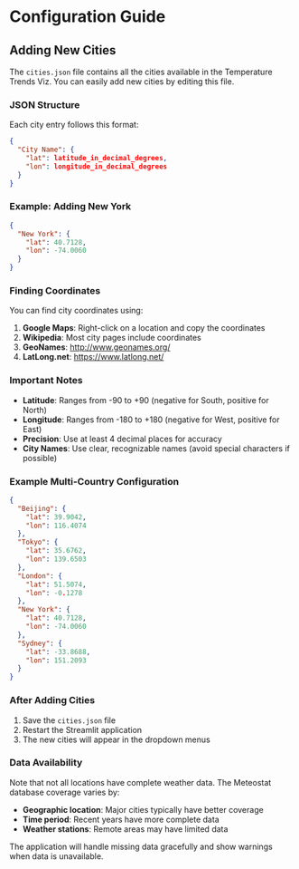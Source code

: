 # Configuration Guide

## Adding New Cities

The `cities.json` file contains all the cities available in the Temperature Trends Viz. You can easily add new cities by editing this file.

### JSON Structure

Each city entry follows this format:

```json
{
  "City Name": {
    "lat": latitude_in_decimal_degrees,
    "lon": longitude_in_decimal_degrees
  }
}
```

### Example: Adding New York

```json
{
  "New York": {
    "lat": 40.7128,
    "lon": -74.0060
  }
}
```

### Finding Coordinates

You can find city coordinates using:

1. **Google Maps**: Right-click on a location and copy the coordinates
2. **Wikipedia**: Most city pages include coordinates
3. **GeoNames**: http://www.geonames.org/
4. **LatLong.net**: https://www.latlong.net/

### Important Notes

- **Latitude**: Ranges from -90 to +90 (negative for South, positive for North)
- **Longitude**: Ranges from -180 to +180 (negative for West, positive for East)
- **Precision**: Use at least 4 decimal places for accuracy
- **City Names**: Use clear, recognizable names (avoid special characters if possible)

### Example Multi-Country Configuration

```json
{
  "Beijing": {
    "lat": 39.9042,
    "lon": 116.4074
  },
  "Tokyo": {
    "lat": 35.6762,
    "lon": 139.6503
  },
  "London": {
    "lat": 51.5074,
    "lon": -0.1278
  },
  "New York": {
    "lat": 40.7128,
    "lon": -74.0060
  },
  "Sydney": {
    "lat": -33.8688,
    "lon": 151.2093
  }
}
```

### After Adding Cities

1. Save the `cities.json` file
2. Restart the Streamlit application
3. The new cities will appear in the dropdown menus

### Data Availability

Note that not all locations have complete weather data. The Meteostat database coverage varies by:

- **Geographic location**: Major cities typically have better coverage
- **Time period**: Recent years have more complete data
- **Weather stations**: Remote areas may have limited data

The application will handle missing data gracefully and show warnings when data is unavailable.
